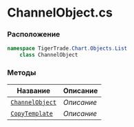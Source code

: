 
# ChannelObject.cs
### Расположение
```csharp
namespace TigerTrade.Chart.Objects.List  
    class ChannelObject
```

### Методы
| Название | Описание |
| --- | --- |
| [`ChannelObject`](./Методы/ChannelObject.md) | *Описание* |
| [`CopyTemplate`](./Методы/CopyTemplate.md) | *Описание* |
